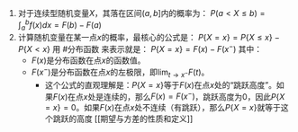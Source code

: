 1. 对于连续型随机变量$X$，其落在区间$(a, b]$内的概率为：
    $P(a < X \le b) = \int_{a}^{b} f(x) dx = F(b) - F(a)$
2. 计算随机变量在某一点$x$的概率，最核心的公式是：
	$P\{X=x\} = P\{X \le x\} - P\{X < x\}$
	 用 #分布函数 来表示就是：
		$P\{X=x\} = F(x) - F(x^{-})$ 
	其中：
	*   $F(x)$是分布函数在点$x$的函数值。
	*   $F(x^{-})$是分布函数在点$x$的左极限，即$\lim_{t \to x^{-}} F(t)$。 
		* 这个公式的直观理解是：$P\{X=x\}$等于$F(x)$在点$x$处的“跳跃高度”。如果$F(x)$在点$x$处是连续的，那么$F(x) = F(x^{-})$，跳跃高度为0，因此$P\{X=x\}=0$。如果$F(x)$在点$x$处不连续（有跳跃），那么$P\{X=x\}$就等于这个跳跃的高度 
[[期望与方差的性质和定义]]